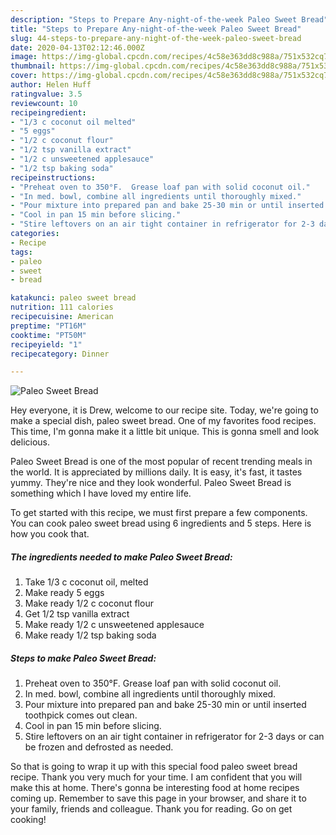 ```yaml
---
description: "Steps to Prepare Any-night-of-the-week Paleo Sweet Bread"
title: "Steps to Prepare Any-night-of-the-week Paleo Sweet Bread"
slug: 44-steps-to-prepare-any-night-of-the-week-paleo-sweet-bread
date: 2020-04-13T02:12:46.000Z
image: https://img-global.cpcdn.com/recipes/4c58e363dd8c988a/751x532cq70/paleo-sweet-bread-recipe-main-photo.jpg
thumbnail: https://img-global.cpcdn.com/recipes/4c58e363dd8c988a/751x532cq70/paleo-sweet-bread-recipe-main-photo.jpg
cover: https://img-global.cpcdn.com/recipes/4c58e363dd8c988a/751x532cq70/paleo-sweet-bread-recipe-main-photo.jpg
author: Helen Huff
ratingvalue: 3.5
reviewcount: 10
recipeingredient:
- "1/3 c coconut oil melted"
- "5 eggs"
- "1/2 c coconut flour"
- "1/2 tsp vanilla extract"
- "1/2 c unsweetened applesauce"
- "1/2 tsp baking soda"
recipeinstructions:
- "Preheat oven to 350°F.  Grease loaf pan with solid coconut oil."
- "In med. bowl, combine all ingredients until thoroughly mixed."
- "Pour mixture into prepared pan and bake 25-30 min or until inserted toothpick comes out clean."
- "Cool in pan 15 min before slicing."
- "Stire leftovers on an air tight container in refrigerator for 2-3 days or can be frozen and defrosted as needed."
categories:
- Recipe
tags:
- paleo
- sweet
- bread

katakunci: paleo sweet bread 
nutrition: 111 calories
recipecuisine: American
preptime: "PT16M"
cooktime: "PT50M"
recipeyield: "1"
recipecategory: Dinner

---
```



![Paleo Sweet Bread](https://img-global.cpcdn.com/recipes/4c58e363dd8c988a/751x532cq70/paleo-sweet-bread-recipe-main-photo.jpg)

Hey everyone, it is Drew, welcome to our recipe site. Today, we're going to make a special dish, paleo sweet bread. One of my favorites food recipes. This time, I'm gonna make it a little bit unique. This is gonna smell and look delicious.



Paleo Sweet Bread is one of the most popular of recent trending meals in the world. It is appreciated by millions daily. It is easy, it's fast, it tastes yummy. They're nice and they look wonderful. Paleo Sweet Bread is something which I have loved my entire life.


To get started with this recipe, we must first prepare a few components. You can cook paleo sweet bread using 6 ingredients and 5 steps. Here is how you cook that.

##### The ingredients needed to make Paleo Sweet Bread:

1. Take 1/3 c coconut oil, melted
1. Make ready 5 eggs
1. Make ready 1/2 c coconut flour
1. Get 1/2 tsp vanilla extract
1. Make ready 1/2 c unsweetened applesauce
1. Make ready 1/2 tsp baking soda




##### Steps to make Paleo Sweet Bread:

1. Preheat oven to 350°F.  Grease loaf pan with solid coconut oil.
1. In med. bowl, combine all ingredients until thoroughly mixed.
1. Pour mixture into prepared pan and bake 25-30 min or until inserted toothpick comes out clean.
1. Cool in pan 15 min before slicing.
1. Stire leftovers on an air tight container in refrigerator for 2-3 days or can be frozen and defrosted as needed.




So that is going to wrap it up with this special food paleo sweet bread recipe. Thank you very much for your time. I am confident that you will make this at home. There's gonna be interesting food at home recipes coming up. Remember to save this page in your browser, and share it to your family, friends and colleague. Thank you for reading. Go on get cooking!
